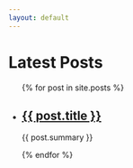 ```yaml
---
layout: default
---
```


<h1>Latest Posts</h1>

<ul>
    {% for post in site.posts %}
    <li>
      <h2><a href="{{ post.url }}">{{ post.title }}</a></h2>
      <p>{{ post.summary }}</p>
    </li>
    {% endfor %}
</ul>